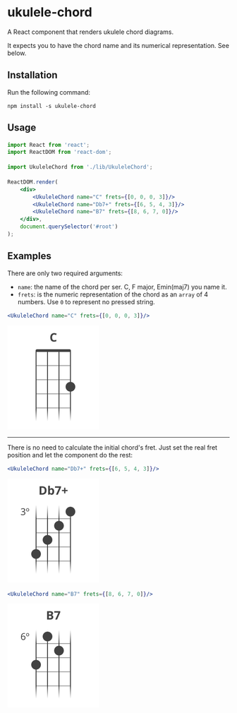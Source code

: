 # ukulele-chord
A React component that renders ukulele chord diagrams.

It expects you to have the chord name and its numerical representation. See below.

## Installation
Run the following command:

    npm install -s ukulele-chord

## Usage

```jsx
import React from 'react';
import ReactDOM from 'react-dom';

import UkuleleChord from './lib/UkuleleChord';

ReactDOM.render(
    <div>
        <UkuleleChord name="C" frets={[0, 0, 0, 3]}/>
        <UkuleleChord name="Db7+" frets={[6, 5, 4, 3]}/>
        <UkuleleChord name="B7" frets={[8, 6, 7, 0]}/>
    </div>,
    document.querySelector('#root')
);
```
    
## Examples
There are only two required arguments:
* `name`: the name of the chord per ser. C, F major, Emin(maj7) you name it.
* `frets`: is the numeric representation of the chord as an `array` of 4 numbers. Use `0` to represent no pressed string.

```jsx
<UkuleleChord name="C" frets={[0, 0, 0, 3]}/>
```
![C major](./chords/c-major.svg)

----

There is no need to calculate the initial chord's fret. Just set the real fret position and let the component do the rest:

```jsx
<UkuleleChord name="Db7+" frets={[6, 5, 4, 3]}/>
```

![Db augmented seventh](./chords/d-b-augmented-seventh.svg)

```jsx
<UkuleleChord name="B7" frets={[8, 6, 7, 0]}/>
```

![B seventh](./chords/b-seventh.svg)


